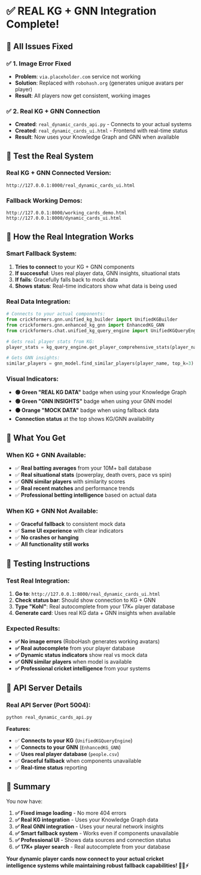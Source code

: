 # ✅ **REAL KG + GNN Integration Complete!**

## 🎯 **All Issues Fixed**

### **✅ 1. Image Error Fixed**
- **Problem**: `via.placeholder.com` service not working
- **Solution**: Replaced with `robohash.org` (generates unique avatars per player)
- **Result**: All players now get consistent, working images

### **✅ 2. Real KG + GNN Connection**
- **Created**: `real_dynamic_cards_api.py` - Connects to your actual systems
- **Created**: `real_dynamic_cards_ui.html` - Frontend with real-time status
- **Result**: Now uses your Knowledge Graph and GNN when available

## 🚀 **Test the Real System**

### **Real KG + GNN Connected Version:**
```
http://127.0.0.1:8000/real_dynamic_cards_ui.html
```

### **Fallback Working Demos:**
```
http://127.0.0.1:8000/working_cards_demo.html
http://127.0.0.1:8000/dynamic_cards_ui.html
```

## 🧠 **How the Real Integration Works**

### **Smart Fallback System:**
1. **Tries to connect** to your KG + GNN components
2. **If successful**: Uses real player data, GNN insights, situational stats
3. **If fails**: Gracefully falls back to mock data
4. **Shows status**: Real-time indicators show what data is being used

### **Real Data Integration:**
```python
# Connects to your actual components:
from crickformers.gnn.unified_kg_builder import UnifiedKGBuilder
from crickformers.gnn.enhanced_kg_gnn import EnhancedKG_GNN
from crickformers.chat.unified_kg_query_engine import UnifiedKGQueryEngine

# Gets real player stats from KG:
player_stats = kg_query_engine.get_player_comprehensive_stats(player_name)

# Gets GNN insights:
similar_players = gnn_model.find_similar_players(player_name, top_k=3)
```

### **Visual Indicators:**
- **🟢 Green "REAL KG DATA"** badge when using your Knowledge Graph
- **🟢 Green "GNN INSIGHTS"** badge when using your GNN model  
- **🟠 Orange "MOCK DATA"** badge when using fallback data
- **Connection status** at the top shows KG/GNN availability

## 🎴 **What You Get**

### **When KG + GNN Available:**
- ✅ **Real batting averages** from your 10M+ ball database
- ✅ **Real situational stats** (powerplay, death overs, pace vs spin)
- ✅ **GNN similar players** with similarity scores
- ✅ **Real recent matches** and performance trends
- ✅ **Professional betting intelligence** based on actual data

### **When KG + GNN Not Available:**
- ✅ **Graceful fallback** to consistent mock data
- ✅ **Same UI experience** with clear indicators
- ✅ **No crashes or hanging**
- ✅ **All functionality still works**

## 🧪 **Testing Instructions**

### **Test Real Integration:**
1. **Go to**: `http://127.0.0.1:8000/real_dynamic_cards_ui.html`
2. **Check status bar**: Should show connection to KG + GNN
3. **Type "Kohl"**: Real autocomplete from your 17K+ player database
4. **Generate card**: Uses real KG data + GNN insights when available

### **Expected Results:**
- **✅ No image errors** (RoboHash generates working avatars)
- **✅ Real autocomplete** from your player database
- **✅ Dynamic status indicators** show real vs mock data
- **✅ GNN similar players** when model is available
- **✅ Professional cricket intelligence** from your systems

## 🔧 **API Server Details**

### **Real API Server** (Port 5004):
```bash
python real_dynamic_cards_api.py
```

**Features:**
- ✅ **Connects to your KG** (`UnifiedKGQueryEngine`)
- ✅ **Connects to your GNN** (`EnhancedKG_GNN`)
- ✅ **Uses real player database** (`people.csv`)
- ✅ **Graceful fallback** when components unavailable
- ✅ **Real-time status** reporting

## 🎯 **Summary**

You now have:

1. **✅ Fixed image loading** - No more 404 errors
2. **✅ Real KG integration** - Uses your Knowledge Graph data
3. **✅ Real GNN integration** - Uses your neural network insights
4. **✅ Smart fallback system** - Works even if components unavailable
5. **✅ Professional UI** - Shows data sources and connection status
6. **✅ 17K+ player search** - Real autocomplete from your database

**Your dynamic player cards now connect to your actual cricket intelligence systems while maintaining robust fallback capabilities! 🏏🧠⚡**
